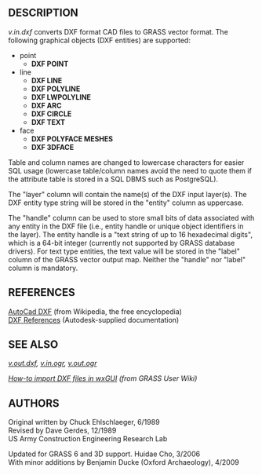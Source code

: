 ## DESCRIPTION

*v.in.dxf* converts DXF format CAD files to GRASS vector format. The
following graphical objects (DXF entities) are supported:

-   point
    -   **DXF POINT**
-   line
    -   **DXF LINE**
    -   **DXF POLYLINE**
    -   **DXF LWPOLYLINE**
    -   **DXF ARC**
    -   **DXF CIRCLE**
    -   **DXF TEXT**
-   face
    -   **DXF POLYFACE MESHES**
    -   **DXF 3DFACE**

Table and column names are changed to lowercase characters for easier
SQL usage (lowercase table/column names avoid the need to quote them if
the attribute table is stored in a SQL DBMS such as PostgreSQL).

The \"layer\" column will contain the name(s) of the DXF input layer(s).
The DXF entity type string will be stored in the \"entity\" column as
uppercase.

The \"handle\" column can be used to store small bits of data associated
with any entity in the DXF file (i.e., entity handle or unique object
identifiers in the layer). The entity handle is a \"text string of up to
16 hexadecimal digits\", which is a 64-bit integer (currently not
supported by GRASS database drivers). For text type entities, the text
value will be stored in the \"label\" column of the GRASS vector output
map. Neither the \"handle\" nor \"label\" column is mandatory.

## REFERENCES

[AutoCad DXF](http://en.wikipedia.org/wiki/AutoCAD_DXF) (from Wikipedia,
the free encyclopedia)\
[DXF
References](http://usa.autodesk.com/adsk/servlet/item?siteID=123112&id=12272454&linkID=10809853)
(Autodesk-supplied documentation)

## SEE ALSO

*[v.out.dxf](v.out.dxf.html), [v.in.ogr](v.in.ogr.html),
[v.out.ogr](v.out.ogr.html)*

*[How-to import DXF files in
wxGUI](https://grasswiki.osgeo.org/wiki/Import_DXF) (from GRASS User
Wiki)*

## AUTHORS

Original written by Chuck Ehlschlaeger, 6/1989\
Revised by Dave Gerdes, 12/1989\
US Army Construction Engineering Research Lab

Updated for GRASS 6 and 3D support. Huidae Cho, 3/2006\
With minor additions by Benjamin Ducke (Oxford Archaeology), 4/2009
